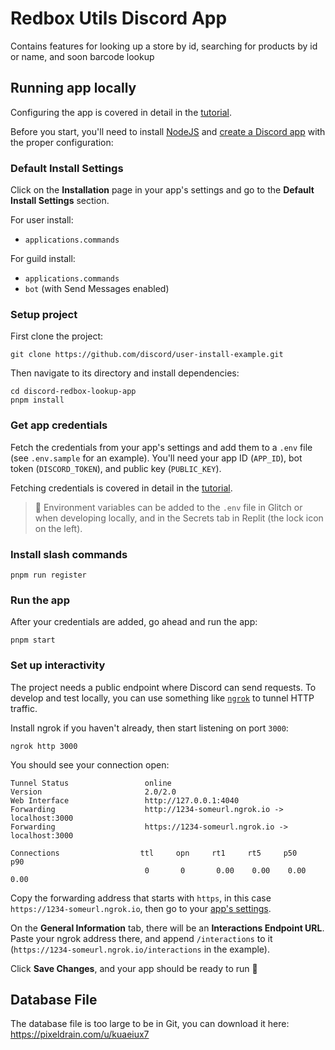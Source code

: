 # Redbox Utils Discord App

Contains features for looking up a store by id, searching for products by id or name, and soon barcode lookup

## Running app locally

Configuring the app is covered in detail in the [tutorial](http://discord.com/developers/docs/tutorials/developing-a-user-installable-app).

Before you start, you'll need to install [NodeJS](https://nodejs.org/en/download/) and [create a Discord app](https://discord.com/developers/applications) with the proper configuration:

### Default Install Settings

Click on the **Installation** page in your app's settings and go to the **Default Install Settings** section.

For user install:

-   `applications.commands`

For guild install:

-   `applications.commands`
-   `bot` (with Send Messages enabled)

### Setup project

First clone the project:

```
git clone https://github.com/discord/user-install-example.git
```

Then navigate to its directory and install dependencies:

```
cd discord-redbox-lookup-app
pnpm install
```

### Get app credentials

Fetch the credentials from your app's settings and add them to a `.env` file (see `.env.sample` for an example). You'll need your app ID (`APP_ID`), bot token (`DISCORD_TOKEN`), and public key (`PUBLIC_KEY`).

Fetching credentials is covered in detail in the [tutorial](http://discord.com/developers/docs/tutorials/developing-a-user-installable-app).

> 🔑 Environment variables can be added to the `.env` file in Glitch or when developing locally, and in the Secrets tab in Replit (the lock icon on the left).

### Install slash commands

```
pnpm run register
```

### Run the app

After your credentials are added, go ahead and run the app:

```
pnpm start
```

### Set up interactivity

The project needs a public endpoint where Discord can send requests. To develop and test locally, you can use something like [`ngrok`](https://ngrok.com/) to tunnel HTTP traffic.

Install ngrok if you haven't already, then start listening on port `3000`:

```
ngrok http 3000
```

You should see your connection open:

```
Tunnel Status                 online
Version                       2.0/2.0
Web Interface                 http://127.0.0.1:4040
Forwarding                    http://1234-someurl.ngrok.io -> localhost:3000
Forwarding                    https://1234-someurl.ngrok.io -> localhost:3000

Connections                  ttl     opn     rt1     rt5     p50     p90
                              0       0       0.00    0.00    0.00    0.00
```

Copy the forwarding address that starts with `https`, in this case `https://1234-someurl.ngrok.io`, then go to your [app's settings](https://discord.com/developers/applications).

On the **General Information** tab, there will be an **Interactions Endpoint URL**. Paste your ngrok address there, and append `/interactions` to it (`https://1234-someurl.ngrok.io/interactions` in the example).

Click **Save Changes**, and your app should be ready to run 🚀

## Database File

The database file is too large to be in Git, you can download it here: https://pixeldrain.com/u/kuaeiux7

